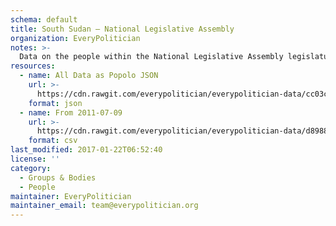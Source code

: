 ```yaml
---
schema: default
title: South Sudan — National Legislative Assembly
organization: EveryPolitician
notes: >-
  Data on the people within the National Legislative Assembly legislature of South Sudan.
resources:
  - name: All Data as Popolo JSON
    url: >-
      https://cdn.rawgit.com/everypolitician/everypolitician-data/cc03c2bab37feace8ebfaa4490677bcbed5a337d/data/South_Sudan/Assembly/ep-popolo-v1.0.json
    format: json
  - name: From 2011-07-09
    url: >-
      https://cdn.rawgit.com/everypolitician/everypolitician-data/d89886a4cfba54613d635be69ed863478f202166/data/South_Sudan/Assembly/term-1.csv
    format: csv
last_modified: 2017-01-22T06:52:40
license: ''
category:
  - Groups & Bodies
  - People
maintainer: EveryPolitician
maintainer_email: team@everypolitician.org
---
```

